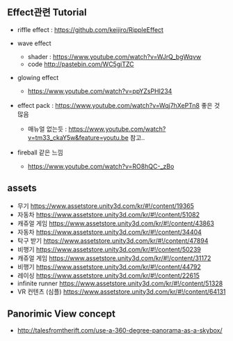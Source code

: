 ## Effect관련 Tutorial
* riffle effect : https://github.com/keijiro/RippleEffect
* wave effect 
   * shader : https://www.youtube.com/watch?v=WJrQ_bgWqvw 
   * code http://pastebin.com/WC5giTZC
* glowing effect 
   * https://www.youtube.com/watch?v=ppYZsPHI234

* effect pack : https://www.youtube.com/watch?v=Wqj7hXePTn8 좋은 것 많음
   * 매뉴얼 없는듯 : https://www.youtube.com/watch?v=tm33_ckaY5w&feature=youtu.be 참고..

* fireball 같은 느낌 
   * https://www.youtube.com/watch?v=RO8hQC-_zBo
   
   
## assets

* 무기 https://www.assetstore.unity3d.com/kr/#!/content/19365
* 자동차 https://www.assetstore.unity3d.com/kr/#!/content/51082
* 캐쥬얼 게임 https://www.assetstore.unity3d.com/kr/#!/content/43863
* 자동차 https://www.assetstore.unity3d.com/kr/#!/content/34404
* 탁구 받기 https://www.assetstore.unity3d.com/kr/#!/content/47894
* 비행기 https://www.assetstore.unity3d.com/kr/#!/content/50239 
* 캐쥬얼 게임 https://www.assetstore.unity3d.com/kr/#!/content/31172
* 비행기 https://www.assetstore.unity3d.com/kr/#!/content/44792
* 레이싱 https://www.assetstore.unity3d.com/kr/#!/content/22615
* infinite runner https://www.assetstore.unity3d.com/kr/#!/content/51328
* VR 컨텐츠 (심플) https://www.assetstore.unity3d.com/kr/#!/content/64131


## Panorimic View concept
* http://talesfromtherift.com/use-a-360-degree-panorama-as-a-skybox/

